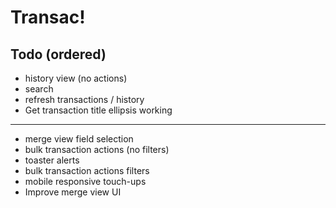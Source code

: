 # Transac!

## Todo (ordered)

- history view (no actions)
- search
- refresh transactions / history
- Get transaction title ellipsis working
---
- merge view field selection
- bulk transaction actions (no filters)
- toaster alerts
- bulk transaction actions filters
- mobile responsive touch-ups
- Improve merge view UI
